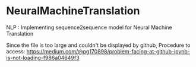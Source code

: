 # NeuralMachineTranslation
NLP : Implementing sequence2sequence model for Neural Machine Translation

Since the file is too large and couldn't be displayed by github,
Procedure to access: https://medium.com/@pg170898/problem-facing-at-github-ipynb-is-not-loading-f986a04649f3
